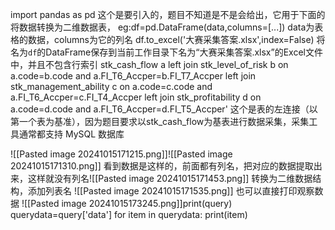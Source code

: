 import pandas as pd  这个是要引入的，题目不知道是不是会给出，它用于下面的将数据转换为二维数据表，
eg:df=pd.DataFrame(data,columns=[...]) data为表格的数据，columns为它的列名
df.to_excel('大赛采集答案.xlsx',index=False) 将名为`df`的DataFrame保存到当前工作目录下名为“大赛采集答案.xlsx”的Excel文件中，并且不包含行索引
stk_cash_flow a left join stk_level_of_risk b on a.code=b.code and a.FI_T6_Accper=b.FI_T7_Accper left join stk_management_ability c on a.code=c.code and a.FI_T6_Accper=c.FI_T4_Accper left join stk_profitability d on a.code=d.code and a.FI_T6_Accper=d.FI_T5_Accper'
这个是表的左连接（以第一个表为基准），因为题目要求以stk_cash_flow为基表进行数据采集，采集工具通常都支持 MySQL 数据库

![[Pasted image 20241015171215.png]]![[Pasted image 20241015171310.png]]
看到数据是这样的，前面都有列名，把对应的数据提取出来，这样就没有列名![[Pasted image 20241015171453.png]]
转换为二维数据结构，添加列表名
![[Pasted image 20241015171535.png]]
也可以直接打印观察数据
![[Pasted image 20241015173245.png]]print(query)
querydata=query['data']
for item in querydata:
    print(item)

